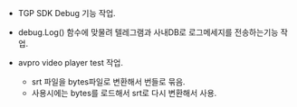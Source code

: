 
- TGP SDK Debug 기능 작업.
- debug.Log() 함수에 맞물려 텔레그램과 사내DB로 로그메세지를 전송하는기능 작업.


- avpro video player test 작업.
	- srt 파일을 bytes파일로 변환해서 번들로 묶음.
	- 사용시에는 bytes를 로드해서 srt로 다시 변환해서 사용.